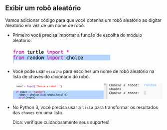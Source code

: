 ## Exibir um robô aleatório

Vamos adicionar código para que você obtenha um robô aleatório ao digitar Aleatório em vez de um nome de robô.

+ Primeiro você precisa importar a função de escolha do módulo aleatório:
    
    ![captura de tela](images/robotrumps-random.png)

+ Você pode usar `escolha` para escolher um nome de robô aleatório na lista de chaves do dicionário do robô.
    
    ![captura de tela](images/robotrumps-choice.png)

+ No Python 3, você precisa usar a `lista` para transformar os resultados das `chaves` em uma lista.
    
    Dica: verifique cuidadosamente seus suportes!